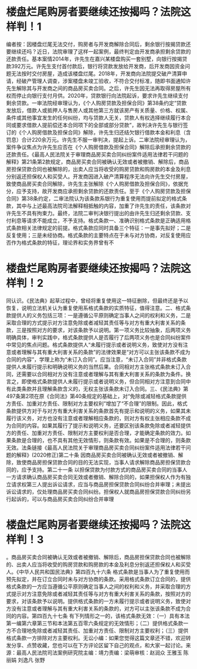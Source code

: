 # 楼盘烂尾购房者要继续还按揭吗？法院这样判！1

编者按：因楼盘烂尾无法交付，购房者与开发商解除合同后，剩余银行按揭贷款还要继续还吗？近日，法院审理了这样一起案例，最终判定由开发商承担剩余贷款的还款责任。基本案情2014年，许先生在嘉兴某楼盘购买一套别墅，向银行按揭贷款392万元。许先生支付首付款后，银行将贷款发放给开发商，后开发商因资金问题无法按时交付房屋，造成该楼盘烂尾。2018年，开发商向法院提交破产清算申请，经破产管理人调查，涉案楼盘未竣工验收，不符合交付标准，随即书面通知许先生解除其与开发商之间的商品房买卖合同。之后，许先生因无法再取得房屋所有权而停止向银行支付月供。2020年，贷款银行向法院起诉，要求许先生继续支付剩余贷款。一审法院经审理认为，《个人购房贷款及担保合同》第38条约定“贷款发放后，借款人或抵押人与售房人或其他第三方就该房产有关质量、价格、权属、条件或其他事宜发生的任何纠纷，均与贷款人无关，贷款人有权选择继续履行本合同或要求借款人提前偿还本合同项下的全部或部分贷款”，故判决许先生与银行签订的《个人购房借款及担保合同》解除，许先生归还结欠银行借款本金和利息（含罚息）合计220余万元。许先生不服一审判决，提起上诉。二审法院经审理认为，案件争议焦点为许先生应否在《个人购房借款及担保合同》解除后承担剩余贷款的还款责任。《最高人民法院关于审理商品房买卖合同纠纷案件适用法律若干问题的解释》第21条第2款规定，商品房买卖合同被确认无效或者被撤销、解除后，商品房担保贷款合同也被解除的，出卖人应当将收受的购房贷款和购房款的本金及利息分别返还担保权人和买受人。开发商因进入破产清算程序无法向许先生交付房屋，致使商品房买卖合同解除，许先生主张解除《个人购房借款及担保合同》，依据充分，应予支持，故开发商应承担剩余贷款的还款责任。至于《个人购房贷款及担保合同》第38条约定，二审法院认为该条款系银行为重复使用而提前拟定的格式条款，其中与上述最高法院司法解释相抵触的内容，加重了许先生的责任，该条款对许先生不具有拘束力。最终，法院二审判决银行提出的由许先生归还剩余贷款、支付利息等请求不能成立，不予支持。格式条款一、准确识别格式条款是正确适用格式条款相关法律规定的前提。格式条款应同时具备三个特征：一是事先拟好；二是反复使用；三是未经协商。格式条款的主要特点在于未与对方协商，对反复使用应否作为格式条款的特征，理论界和实务界曾有不

# 楼盘烂尾购房者要继续还按揭吗？法院这样判！2

同认识。《民法典》起草过程中，曾经将重复使用这一特征删除，但最终还是予以恢复，说明立法机关认为重复使用系格式条款的实质特征，值得注意。二、格式条款提供人的义务包括三项：一是遵循公平原则确定当事人之间的权利和义务，二是采取合理的方式提示对方注意免除或者减轻其责任等与对方有重大利害关系的条款，三是按照对方的要求，对该条款予以说明。第一项义务比较抽象，后两项义务明确具体，审判实践中，格式条款提供人是否履行了后两项义务也是合同纠纷案件中常见的焦点问题。格式条款提供人“未履行提示或者说明义务，致使对方没有注意或者理解与其有重大利害关系的条款”的法律效果是“对方可以主张该条款不成为合同的内容”，学理上称为“未订入合同”。应当注意，“未订入合同”并非格式条款提供人未履行提示和明确说明义务的当然后果。合同相对方主张格式条款未订入合同，还需要以合同相对方没有注意或者理解与其有重大利害关系的条款为条件。换言之，即使格式条款提供人未履行提示或者说明义务，但合同相对方注意到合同中有此类条款并且理解条款含义的，无权主张该条款未订入合同。三、《民法典》第497条第2项在原《合同法》第40条规定的基础上，对“免除或减轻格式条款提供方责任、加重对方责任、限制对方主要权利”增加了“不合理”的限制。因此，格式条款提供方对于与对方有重大利害关系的条款首先有提示和说明的义务，如果其未履行该义务，对方也没有注意或者理解相应条款的，则对方有权主张相应条款不成为合同的内容。如果其履行了提示和说明义务，还要区别该条款免除或者减轻提供方的责任、加重对方责任、限制对方主要权利是否合理，才能确定条款的效力。如果条款是合理的，也不具有其他无效情形，则条款有效。如果是不合理的，则条款无效。法条链接《最高人民法院关于审理商品房买卖合同纠纷案件适用法律若干问题的解释》(2020修正)第二十条 因商品房买卖合同被确认无效或者被撤销、解除，致使商品房担保贷款合同的目的无法实现，当事人请求解除商品房担保贷款合同的，应予支持。第二十一条 以担保贷款为付款方式的商品房买卖合同的当事人一方请求确认商品房买卖合同无效或者撤销、解除合同的，如果担保权人作为有独立请求权第三人提出诉讼请求，应当与商品房担保贷款合同纠纷合并审理；未提出诉讼请求的，仅处理商品房买卖合同纠纷。担保权人就商品房担保贷款合同纠纷另行起诉的，可以与商品房买卖合同纠纷合并审理

# 楼盘烂尾购房者要继续还按揭吗？法院这样判！3

。商品房买卖合同被确认无效或者被撤销、解除后，商品房担保贷款合同也被解除的、出卖人应当将收受的购房贷款和购房款的本金及利息分别返还担保权人和买受人。《中华人民共和国民法典》第四百九十六条 格式条款是当事人为了重复使用而预先拟定，并在订立合同时未与对方协商的条款。采用格式条款订立合同的，提供格式条款的一方应当遵循公平原则确定当事人之间的权利和义务，并采取合理的方式提示对方注意免除或者减轻其责任等与对方有重大利害关系的条款，按照对方的要求，对该条款予以说明。提供格式条款的一方未履行提示或者说明义务，致使对方没有注意或者理解与其有重大利害关系的条款的，对方可以主张该条款不成为合同的内容。第四百九十七条 有下列情形之一的，该格式条款无效：（一）具有本法第一编第六章第三节和本法第五百零六条规定的无效情形；（二）提供格式条款一方不合理地免除或者减轻其责任、加重对方责任、限制对方主要权利；（三）提供格式条款一方排除对方主要权利。无讼小编：如果您觉得这篇文章还不错，欢迎转发分享、点赞收藏，您也可以在下方评论区留下自己的观点，和大家一起讨论。来源：最高人民法院司法案例研究院主编：靖力责编：梁萌审核：赵润众 王雅玉 陈丽娟 刘逸凡 张野

